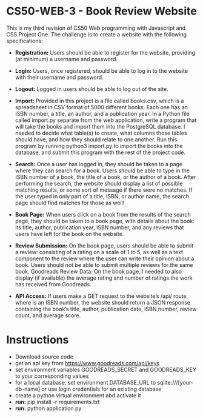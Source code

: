 # CS50-WEB-3 - Book Review Website 
This is my third revision of CS50 Web programming with Javascript and CSS Project One. The challenge is to create a website with the following specifications:

- **Registration:** Users should be able to register for the website, providing (at minimum) a username and password.
- **Login:** Users, once registered, should be able to log in to the website with their username and password.

- **Logout:** Logged in users should be able to log out of the site.

- **Import:** Provided in this project is a file called books.csv, which is a spreadsheet in CSV format of 5000 different books. Each one has an ISBN number, a title, an author, and a publication year. In a Python file called import.py separate from the web application, write a program that will take the books and import them into the PostgreSQL database. I needed to decide what table(s) to create, what columns those tables should have, and how they should relate to one another. Run this program by running python3 import.py to import the books into the database, and submit this program with the rest of the project code.

- **Search:** Once a user has logged in, they should be taken to a page where they can search for a book. Users should be able to type in the ISBN number of a book, the title of a book, or the author of a book. After performing the search, the website should display a list of possible matching results, or some sort of message if there were no matches. If the user typed in only part of a title, ISBN, or author name, the search page should find matches for those as well!

- **Book Page:** When users click on a book from the results of the search page, they should be taken to a book page, with details about the book: its title, author, publication year, ISBN number, and any reviews that users have left for the book on the website.

- **Review Submission:** On the book page, users should be able to submit a review: consisting of a rating on a scale of 1 to 5, as well as a text component to the review where the user can write their opinion about a book. Users should not be able to submit multiple reviews for the same book.
Goodreads Review Data: On the book page, I needed to also display (if available) the average rating and number of ratings the work has received from Goodreads.

- **API Access:** If users make a GET request to the website’s /api/<isbn> route, where <isbn> is an ISBN number, the website should return a JSON response containing the book’s title, author, publication date, ISBN number, review count, and average score. 

# Instructions

- Download source code
- get an api key from https://www.goodreads.com/api/keys
- set environment variables GOODREADS_SECRET and GOODREADS_KEY to your corresponding values
- for a local database, set environment DATABASE_URL to sqlite:///[your-db-name] or use login credentials for an existing database
- create a python virtual environment abd activate it
- **run:** pip install -r requirements.txt 
- **run:** python application.py